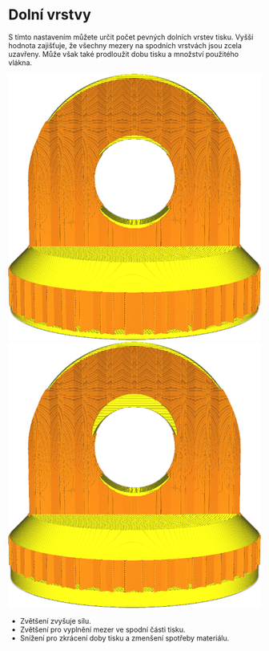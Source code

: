 Dolní vrstvy
====
S tímto nastavením můžete určit počet pevných dolních vrstev tisku. Vyšší hodnota zajišťuje, že všechny mezery na spodních vrstvách jsou zcela uzavřeny. Může však také prodloužit dobu tisku a množství použitého vlákna.

![12 dolních vrstev](../../../articles/images/top_bottom_thickness_0.8.png)
![50 dolních vrstev](../../../articles/images/bottom_thickness.png)

* Zvětšení zvyšuje sílu.
* Zvětšení pro vyplnění mezer ve spodní části tisku.
* Snížení pro zkrácení doby tisku a zmenšení spotřeby materiálu.